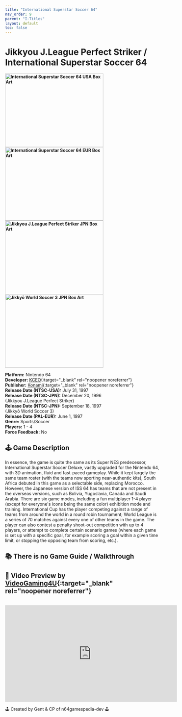 ```yaml
---
title: "International Superstar Soccer 64"
nav_order: 9
parent: "I-Titles"
layout: default
toc: false
---
```


# Jikkyou J.League Perfect Striker / International Superstar Soccer 64

<b>
<img src="https://images.launchbox-app.com/d503b597-d94a-4ce6-a507-00e6e0e16700.jpg" alt="International Superstar Soccer 64 USA Box Art" width="320" height="240" />
<img src="https://images.launchbox-app.com/757a6f84-c177-4e1a-9e77-f54bf883ce58.png" alt="International Superstar Soccer 64 EUR Box Art" width="320" height="240" />
<img src="https://www.project64-legacy.com/data/uploads/BoxArt/PERFECT_STRIKER.png" alt="Jikkyou J.League Perfect Striker JPN Box Art" width="320" height="240" />
<img src="https://images.launchbox-app.com//bd42f505-2f01-4309-9175-3d8d44cdb502.png" alt="Jikkyō World Soccer 3 JPN Box Art" width="320" height="240" />
</b>

**Platform:** Nintendo 64  
**Developer:** [KCEO](https://en.wikipedia.org/wiki/Konami#Former_subsidiaries){:target="_blank" rel="noopener noreferrer"}  
**Publisher:** [Konami](https://en.wikipedia.org/wiki/Konami){:target="_blank" rel="noopener noreferrer"}  
**Release Date (NTSC-USA):** July 31, 1997  
**Release Date (NTSC-JPN):** December 20, 1996  
(Jikkyou J.League Perfect Striker)  
**Release Date (NTSC-JPN):** September 18, 1997  
(Jikkyō World Soccer 3)  
**Release Date (PAL-EUR):** June 1, 1997  
**Genre:** Sports/Soccer  
**Players:** 1 - 4  
**Force Feedback:** No  

## 🕹️ Game Description
In essence, the game is quite the same as its Super NES predecessor, International Superstar Soccer Deluxe, vastly upgraded for the Nintendo 64, with 3D animation, fluid and fast-paced gameplay. While it kept largely the same team roster (with the teams now sporting near-authentic kits), South Africa debuted in this game as a selectable side, replacing Morocco. However, the Japanese version of ISS 64 has teams that are not present in the overseas versions, such as Bolivia, Yugoslavia, Canada and Saudi Arabia. There are six game modes, including a fun multiplayer 1-4 player (except for everyone's icons being the same color) exhibition mode and training. International Cup has the player competing against a range of teams from around the world in a round robin tournament; World League is a series of 70 matches against every one of other teams in the game. The player can also contest a penalty shoot-out competition with up to 4 players, or attempt to complete certain scenario games (where each game is set up with a specific goal, for example scoring a goal within a given time limit, or stopping the opposing team from scoring, etc.).

## 📚 There is no Game Guide / Walkthrough

## 🎥 Video Preview by [VideoGaming4U](https://www.youtube.com/channel/UCq_f3ep8AuN4DmxansRWNUg){:target="_blank" rel="noopener noreferrer"}
<br />  
<iframe width="560" height="315" src="https://www.youtube.com/embed/fUXu1ms-Bek" title="International Superstar Soccer 64 Gameplay by VideoGaming4U" frameborder="0" allowfullscreen></iframe>

🕹️ Created by Gent & CP of n64gamespedia-dev 🕹️  
<!-- Vault Format: n64gamespedia-dev -->  
<!-- Protocol Source: _vault-specs/format-protocol.md -->
